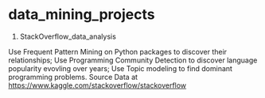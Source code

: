 # data_mining_projects

1. StackOverflow_data_analysis

Use Frequent Pattern Mining on Python packages to discover their relationships; 
Use Programming Community Detection to discover language popularity evovling over years;
Use Topic modeling to find dominant programming problems.
Source Data at https://www.kaggle.com/stackoverflow/stackoverflow
